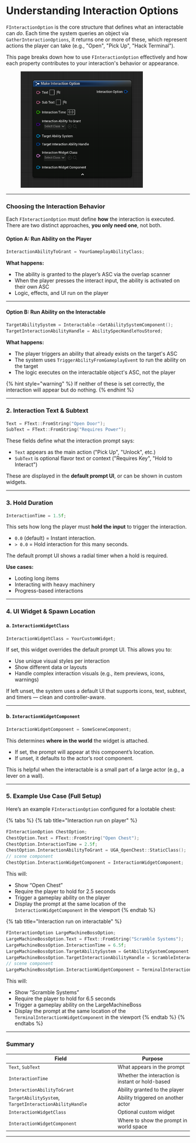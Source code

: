 # Understanding Interaction Options

`FInteractionOption` is the core structure that defines what an interactable can _do_. Each time the system queries an object via `GatherInteractionOptions`, it returns one or more of these, which represent actions the player can take (e.g., "Open", "Pick Up", "Hack Terminal").

This page breaks down how to use `FInteractionOption` effectively and how each property contributes to your interaction's behavior or appearance.

<figure><img src="../../.gitbook/assets/image (141).png" alt="" width="335"><figcaption></figcaption></figure>

***

### Choosing the Interaction Behavior

Each `FInteractionOption` must define **how** the interaction is executed. There are two distinct approaches, **you only need one**, not both.

#### Option A: Run Ability on the Player

```cpp
InteractionAbilityToGrant = YourGameplayAbilityClass;
```

**What happens:**

* The ability is granted to the player’s ASC via the overlap scanner
* When the player presses the interact input, the ability is activated on their own ASC
* Logic, effects, and UI run on the player

***

#### Option B: Run Ability on the Interactable

```cpp
TargetAbilitySystem = Interactable->GetAbilitySystemComponent();
TargetInteractionAbilityHandle = AbilitySpecHandleYouStored;
```

**What happens:**

* The player triggers an ability that already exists on the target's ASC
* The system uses `TriggerAbilityFromGameplayEvent` to run the ability on the target
* The logic executes on the interactable object's ASC, not the player

{% hint style="warning" %}
If neither of these is set correctly, the interaction will appear but do nothing.
{% endhint %}

***

### 2. Interaction Text & Subtext

```cpp
Text = FText::FromString("Open Door");
SubText = FText::FromString("Requires Power");
```

These fields define what the interaction prompt says:

* `Text` appears as the main action ("Pick Up", "Unlock", etc.)
* `SubText` is optional flavor text or context ("Requires Key", "Hold to Interact")

These are displayed in the **default prompt UI**, or can be shown in custom widgets.

***

### 3. Hold Duration

```cpp
InteractionTime = 1.5f;
```

This sets how long the player must **hold the input** to trigger the interaction.

* `0.0` (default) = Instant interaction.
* `> 0.0` = Hold interaction for this many seconds.

The default prompt UI shows a radial timer when a hold is required.

**Use cases:**

* Looting long items
* Interacting with heavy machinery
* Progress-based interactions

***

### 4. UI Widget & Spawn Location

#### a. `InteractionWidgetClass`

```cpp
InteractionWidgetClass = YourCustomWidget;
```

If set, this widget overrides the default prompt UI. This allows you to:

* Use unique visual styles per interaction
* Show different data or layouts
* Handle complex interaction visuals (e.g., item previews, icons, warnings)

If left unset, the system uses a default UI that supports icons, text, subtext, and timers — clean and controller-aware.

***

#### b. `InteractionWidgetComponent`

```cpp
InteractionWidgetComponent = SomeSceneComponent;
```

This determines **where in the world** the widget is attached.

* If set, the prompt will appear at this component’s location.
* If unset, it defaults to the actor’s root component.

This is helpful when the interactable is a small part of a large actor (e.g., a lever on a wall).

***

### 5. Example Use Case (Full Setup)

Here’s an example `FInteractionOption` configured for a lootable chest:

{% tabs %}
{% tab title="Interaction run on player" %}
```cpp
FInteractionOption ChestOption;
ChestOption.Text = FText::FromString("Open Chest");
ChestOption.InteractionTime = 2.5f;
ChestOption.InteractionAbilityToGrant = UGA_OpenChest::StaticClass();
// scene component
ChestOption.InteractionWidgetComponent = InteractionWidgetComponent;
```

This will:

* Show “Open Chest”
* Require the player to hold for 2.5 seconds
* Trigger a gameplay ability on the player
* Display the prompt at the same location of the `InteractionWidgetComponent` in the viewport
{% endtab %}

{% tab title="Interaction run on interactable" %}
```cpp
FInteractionOption LargeMachineBossOption;
LargeMachineBossOption.Text = FText::FromString("Scramble Systems");
LargeMachineBossOption.InteractionTime = 6.5f;
LargeMachineBossOption.TargetAbilitySystem = GetAbilitySystemComponent();
LargeMachineBossOption.TargetInteractionAbilityHandle = ScrambleInteractionAbilityHandle;
// scene component
LargeMachineBossOption.InteractionWidgetComponent = TerminalInteractionWidgetComponent;
```

This will:

* Show “Scramble Systems”
* Require the player to hold for 6.5 seconds
* Trigger a gameplay ability on the LargeMachineBoss
* Display the prompt at the same location of the `TerminalInteractionWidgetComponent` in the viewport
{% endtab %}
{% endtabs %}

***

### Summary

| Field                                                   | Purpose                                          |
| ------------------------------------------------------- | ------------------------------------------------ |
| `Text`, `SubText`                                       | What appears in the prompt                       |
| `InteractionTime`                                       | Whether the interaction is instant or hold-based |
| `InteractionAbilityToGrant`                             | Ability granted to the player                    |
| `TargetAbilitySystem`, `TargetInteractionAbilityHandle` | Ability triggered on another actor               |
| `InteractionWidgetClass`                                | Optional custom widget                           |
| `InteractionWidgetComponent`                            | Where to show the prompt in world space          |

***
